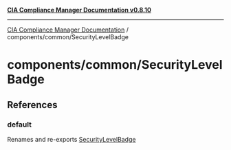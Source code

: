 [**CIA Compliance Manager Documentation v0.8.10**](../../../README.md)

***

[CIA Compliance Manager Documentation](../../../modules.md) / components/common/SecurityLevelBadge

# components/common/SecurityLevelBadge

## References

### default

Renames and re-exports [SecurityLevelBadge](../../variables/SecurityLevelBadge.md)
